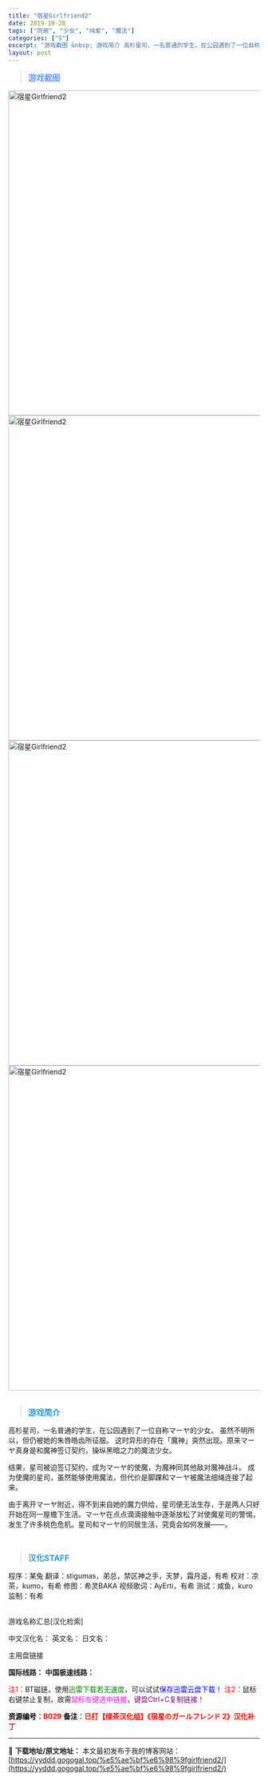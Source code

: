 ```yaml
---
title: "宿星Girlfriend2"
date: 2019-10-28
tags: ["同居", "少女", "纯爱", "魔法"]
categories: ["S"]
excerpt: "游戏截图 &nbsp; 游戏简介 高杉星司，一名普通的学生，在公园遇到了一位自称マーヤ的少女。 虽然不明所以，但仍被她的朱唇皓齿所征服。 这时异形的存在「魔神」突然出现。原来マーヤ真身是和魔神签订契约，操纵黑暗之力的魔法少女。 结果，星司被迫签订契约，成为マーヤ的使魔，为魔神同其他敌对魔神战斗。 成&hellip;"
layout: post
---
```


<div>
<blockquote><b><span style="font-size: 12pt; color: #6699ff;">游戏截图</span></b></blockquote>
<div><img title="点击放大" src="https://yyddd.gogogal.top/wp-content/uploads/2025/04/20250430_6811fbce48ae4.webp" alt="宿星Girlfriend2" width="650" /></div>
<div><img title="点击放大" src="https://yyddd.gogogal.top/wp-content/uploads/2025/04/20250430_6811fbd0bdece.webp" alt="宿星Girlfriend2" width="650" /></div>
<div><img title="点击放大" src="https://yyddd.gogogal.top/wp-content/uploads/2025/04/20250430_6811fbd1e95ec.webp" alt="宿星Girlfriend2" width="650" /></div>
<div><img title="点击放大" src="https://yyddd.gogogal.top/wp-content/uploads/2025/04/20250430_6811fbd35b23e.webp" alt="宿星Girlfriend2" width="650" /></div>
&nbsp;
<blockquote><b><span style="font-size: 12pt; color: #3399cc;">游戏简介</span></b></blockquote>
<div>高杉星司，一名普通的学生，在公园遇到了一位自称マーヤ的少女。
虽然不明所以，但仍被她的朱唇皓齿所征服。
这时异形的存在「魔神」突然出现。原来マーヤ真身是和魔神签订契约，操纵黑暗之力的魔法少女。

结果，星司被迫签订契约，成为マーヤ的使魔，为魔神同其他敌对魔神战斗。
成为使魔的星司，虽然能够使用魔法，但代价是脚踝和マーヤ被魔法细绳连接了起来。

由于离开マーヤ附近，得不到来自她的魔力供给，星司便无法生存，于是两人只好开始在同一屋檐下生活。マーヤ在点点滴滴接触中逐渐放松了对使魔星司的警惕，发生了许多桃色危机。星司和マーヤ的同居生活，究竟会如何发展——。</div>
&nbsp;
<blockquote><b><span style="font-size: 12pt; color: #3399cc;">汉化STAFF</span></b></blockquote>
<div>程序：某兔
翻译：stigumas，弟总，禁区神之手，天梦，霜月遥，有希
校对：凉茶，kumo，有希
修图：希灵BAKA
视频歌词：AyErti，有希
测试：咸鱼，kuro
监制：有希</div>
&nbsp;

游戏名称汇总[汉化检索]

中文汉化名：
英文名：
日文名：
</div>
<div class="panel panel-primary">
<div class="panel-heading">主用盘链接</div>
<div class="panel-body">

<b>国际线路：</b>
<b>中国极速线路：</b>


<span style="color: #ff0000;">注1：</span>BT磁链，使用<span style="color: #008000;">迅雷下载若无速度</span>，可以试试<span style="color: #0000ff;">保存迅雷云盘下载！</span>
<span style="color: #ff0000;">注2：</span>鼠标右键禁止复制，故需<span style="color: #ff00ff;">鼠标左键选中链接</span>，<span style="color: #800080;">键盘Ctrl+C复制链接！</span>

</div>
<div class="panel-footer"><span style="color: #ff0000;"><b><span style="color: #000000;">资源编号</span>：B029</b></span>
<span style="color: #ff0000;"><b><span style="color: #000000;">备注</span>：已打【绿茶汉化组】《宿星のガールフレンド 2》汉化补丁</b></span></div>
</div>

---
📖 **下载地址/原文地址：** 本文最初发布于我的博客网站：[https://yyddd.gogogal.top/%e5%ae%bf%e6%98%9fgirlfriend2/](https://yyddd.gogogal.top/%e5%ae%bf%e6%98%9fgirlfriend2/)
